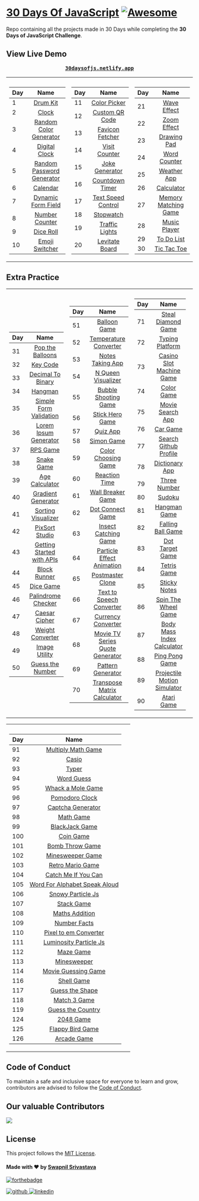 # [30 Days Of JavaScript](30daysofjs.netlify.app) [![Awesome](https://awesome.re/badge.svg)](https://awesome.re)

Repo containing all the projects made in 30 Days while completing the <b>30 Days of JavaScript Challenge</b>.

## View Live Demo

<pre><center><a href="https://30daysofjs.netlify.app/"><b>30daysofjs.netlify.app</b></a></center></pre>

<table>
  <tr><th></th><th></th></tr>
  <tr><td>

| Day |                                                Name                                                 |
| --- | :-------------------------------------------------------------------------------------------------: |
| 1   |                   [Drum Kit](https://30daysofjs.netlify.app/projects/drum-kit/)                     |
| 2   |                       [Clock](https://30daysofjs.netlify.app/projects/clock/)                       |
| 3   |    [Random Color Generator](https://30daysofjs.netlify.app/projects/random-color-generator/)        |
| 4   |              [Digital Clock](https://30daysofjs.netlify.app/projects/digital-clock/)                |
| 5   | [Random Password Generator](https://30daysofjs.netlify.app/projects/random-password-generator/)     |
| 6   |                    [Calendar](https://30daysofjs.netlify.app/projects/calendar/)                    |
| 7   |        [Dynamic Form Field](https://30daysofjs.netlify.app/projects/dynamic-form-field/)            |
| 8   |             [Number Counter](https://30daysofjs.netlify.app/projects/number-counter/)               |
| 9   |                  [Dice Roll](https://30daysofjs.netlify.app/projects/dice-roll/)                   |
| 10  |    [Emoji Switcher](https://30daysofjs.netlify.app/projects/emoji-switcher-like-discord/)           |

 </td><td>
    
| Day |                                                Name                                                 |
| --- | :-------------------------------------------------------------------------------------------------: |
| 11  |               [Color Picker](https://30daysofjs.netlify.app/projects/color-picker/)                 |
| 12  |            [Custom QR Code](https://30daysofjs.netlify.app/projects/custom-qr-code/)               |
| 13  |            [Favicon Fetcher](https://30daysofjs.netlify.app/projects/favicon-fetcher/)             |
| 14  |              [Visit Counter](https://30daysofjs.netlify.app/projects/visit-counter/)               |
| 15  |             [Joke Generator](https://30daysofjs.netlify.app/projects/joke-generator/)              |
| 16  |            [Countdown Timer](https://30daysofjs.netlify.app/projects/countdown-timer/)             |
| 17  |        [Text Speed Control](https://30daysofjs.netlify.app/projects/text-speed-control/)           |
| 18  |                   [Stopwatch](https://30daysofjs.netlify.app/projects/stopwatch/)                  |
| 19  |              [Traffic Lights](https://30daysofjs.netlify.app/projects/traffic-lights/)             |
| 20  |             [Levitate Board](https://30daysofjs.netlify.app/projects/levitate-board/)              |
    
 </td><td>
    
| Day |                                                Name                                                 |
| --- | :-------------------------------------------------------------------------------------------------: |
| 21  |                [Wave Effect](https://30daysofjs.netlify.app/projects/wave-effect/)                  |
| 22  |                [Zoom Effect](https://30daysofjs.netlify.app/projects/zoom-effect/)                  |
| 23  |                [Drawing Pad](https://30daysofjs.netlify.app/projects/drawing-pad/)                  |
| 24  |               [Word Counter](https://30daysofjs.netlify.app/projects/word-counter/)                 |
| 25  |                [Weather App](https://30daysofjs.netlify.app/projects/weather-app/)                  |
| 26  |                  [Calculator](https://30daysofjs.netlify.app/projects/calculator/)                  |
| 27  |      [Memory Matching Game](https://30daysofjs.netlify.app/projects/memory-matching-game/)          |
| 28  |               [Music Player](https://30daysofjs.netlify.app/projects/music-player/)                 |
| 29  |                [To Do List](https://30daysofjs.netlify.app/projects/to-do-list/)                    |
| 30  |               [Tic Tac Toe](https://30daysofjs.netlify.app/projects/tic-tac-toe/)                   |

</td></tr></table>

## Extra Practice

<table>
  <tr><th></th><th></th></tr>
  <tr><td>

| Day |                                                 Name                                                  |
| --- | :---------------------------------------------------------------------------------------------------: |
| 31  |           [Pop the Balloons](https://30daysofjs.netlify.app/projects/pop-the-balloons/)               |
| 32  |                    [Key Code](https://30daysofjs.netlify.app/projects/key-code/)                      |
| 33  |          [Decimal To Binary](https://30daysofjs.netlify.app/projects/decimal-to-binary/)              |
| 34  |                      [Hangman](https://30daysofjs.netlify.app/projects/hangman/)                      |
| 35  |     [Simple Form Validation](https://30daysofjs.netlify.app/projects/simple-form-validation/)         |
| 36  |      [Lorem Ipsum Generator](https://30daysofjs.netlify.app/projects/lorem-ipsum-generator/)          |
| 37  |                 [RPS Game](https://30daysofjs.netlify.app/projects/rps-game/start/)                   |
| 38  |                   [Snake Game](https://30daysofjs.netlify.app/projects/snake-game/)                   |
| 39  |              [Age Calculator](https://30daysofjs.netlify.app/projects/age-calculator/)                |
| 40  |          [Gradient Generator](https://30daysofjs.netlify.app/projects/gradient-generator/)            |
| 41  |          [Sorting Visualizer](https://30daysofjs.netlify.app/projects/sorting-visualizer/)            |
| 42  |              [PixSort Studio](https://30daysofjs.netlify.app/projects/pixsort-studio/)                |
| 43  | [Getting Started with APIs](https://30daysofjs.netlify.app/projects/getting-started-with-apis/)       |
| 44  |                [Block Runner](https://30daysofjs.netlify.app/projects/block-runner/)                  |
| 45  |                   [Dice Game](https://30daysofjs.netlify.app/projects/dice-game/)                     |
| 46  |          [Palindrome Checker](https://30daysofjs.netlify.app/projects/palindrome-checker/)            |
| 47  |               [Caesar Cipher](https://30daysofjs.netlify.app/projects/caesar-cipher/)                 |
| 48  |           [Weight Converter](https://30daysofjs.netlify.app/projects/weight-converter/)               |
| 49  |              [Image Utility](https://30daysofjs.netlify.app/projects/image-utility/)                  |
| 50  |           [Guess the Number](https://30daysofjs.netlify.app/projects/guess-the-number/)               |

</td><td>

| Day |                                                        Name                                                         |
| --- | :-----------------------------------------------------------------------------------------------------------------: |
| 51  |                      [Balloon Game](https://30daysofjs.netlify.app/projects/balloon-game/)                          |
| 52  |              [Temperature Converter](https://30daysofjs.netlify.app/projects/temperature-converter/)               |
| 53  |                  [Notes Taking App](https://30daysofjs.netlify.app/projects/notes-taking-app/)                      |
| 54  |                 [N Queen Visualizer](https://30daysofjs.netlify.app/projects/n-queen-visualizer/)                   |
| 55  |             [Bubble Shooting Game](https://30daysofjs.netlify.app/projects/bubble-shooting-game/)                   |
| 56  |                  [Stick Hero Game](https://30daysofjs.netlify.app/projects/stick-hero-game/)                        |
| 57  |                           [Quiz App](https://30daysofjs.netlify.app/projects/quiz-app/)                             |
| 58  |                         [Simon Game](https://30daysofjs.netlify.app/projects/simon-game/)                           |
| 59  |               [Color Choosing Game](https://30daysofjs.netlify.app/projects/color-choosing-game/)                   |
| 60  |                     [Reaction Time](https://30daysofjs.netlify.app/projects/reaction-time/)                         |
| 61  |                [Wall Breaker Game](https://30daysofjs.netlify.app/projects/wall-breaker-game/)                      |
| 62  |                 [Dot Connect Game](https://30daysofjs.netlify.app/projects/dot-connect-game/)                       |
| 63  |               [Insect Catching Game](https://30daysofjs.netlify.app/projects/insect-catching-game/)                 |
| 64  |        [Particle Effect Animation](https://30daysofjs.netlify.app/projects/particle-effect-animation/)              |
| 65  |                   [Postmaster Clone](https://30daysofjs.netlify.app/projects/postmaster-clone/)                     |
| 66  |         [Text to Speech Converter](https://30daysofjs.netlify.app/projects/text-to-speech-converter/)               |
| 67  |                 [Currency Converter](https://30daysofjs.netlify.app/projects/currency-converter/)                   |
| 68  | [Movie TV Series Quote Generator](https://30daysofjs.netlify.app/projects/movie-tv-series-quote-generator/)         |
| 69  |                 [Pattern Generator](https://30daysofjs.netlify.app/projects/pattern-generator/)                     |
| 70  |       [Transpose Matrix Calculator](https://30daysofjs.netlify.app/projects/transpose-matrix-calculator/)           |

</td><td>

| Day |                                                  Name                                                   |
| --- | :-----------------------------------------------------------------------------------------------------: |
| 71  |         [Steal Diamond Game](https://30daysofjs.netlify.app/projects/steal-diamond-game/)               |
| 72  |              [Typing Platform](https://30daysofjs.netlify.app/projects/typing-platform/)                |
| 73  |   [Casino Slot Machine Game](https://30daysofjs.netlify.app/projects/casino-slot-machine-game/)         |
| 74  |                  [Color Game](https://30daysofjs.netlify.app/projects/color-game/)                      |
| 75  |            [Movie Search App](https://30daysofjs.netlify.app/projects/movie-search-app/)                |
| 76  |                     [Car Game](https://30daysofjs.netlify.app/projects/car-game/)                       |
| 77  |       [Search Github Profile](https://30daysofjs.netlify.app/projects/search-github-profile/)           |
| 78  |               [Dictionary App](https://30daysofjs.netlify.app/projects/dictionary-app/)                 |
| 79  |                [Three Number](https://30daysofjs.netlify.app/projects/three-number/)                    |
| 80  |                       [Sudoku](https://30daysofjs.netlify.app/projects/sudoku/)                        |
| 81  |                [Hangman Game](https://30daysofjs.netlify.app/projects/hangman-game/)                    |
| 82  |           [Falling Ball Game](https://30daysofjs.netlify.app/projects/falling-ball-game/)               |
| 83  |            [Dot Target Game](https://30daysofjs.netlify.app/projects/dot-target-game/)                 |
| 84  |                  [Tetris Game](https://30daysofjs.netlify.app/projects/tetris-game/)                   |
| 85  |                [Sticky Notes](https://30daysofjs.netlify.app/projects/sticky-notes/)                   |
| 86  |       [Spin The Wheel Game](https://30daysofjs.netlify.app/projects/spin-the-wheel-game/)              |
| 87  | [Body Mass Index Calculator](https://30daysofjs.netlify.app/projects/body-mass-index-calculator/)      |
| 88  |              [Ping Pong Game](https://30daysofjs.netlify.app/projects/ping-pong-game/)                 |
| 89  | [Projectile Motion Simulator](https://30daysofjs.netlify.app/projects/projectile-motion-simulator/)    |
| 90  |                  [Atari Game](https://30daysofjs.netlify.app/projects/atari-game/)                     |

 </td><td>   
 </td></tr></table>

<table>
  <tr><th></th><th></th></tr>
  <tr><td>

| Day |                                                                 Name                                                                 |
| --- | :----------------------------------------------------------------------------------------------------------------------------------: |
| 91  |                        [Multiply Math Game](https://30daysofjs.netlify.app/projects/multiply-math-game/)                          |
| 92  |                                       [Casio](https://30daysofjs.netlify.app/projects/casio/)                                     |
| 93  |                                       [Typer](https://30daysofjs.netlify.app/projects/typer/)                                     |
| 94  |                                 [Word Guess](https://30daysofjs.netlify.app/projects/word-guess/)                                 |
| 95  |                        [Whack a Mole Game](https://30daysofjs.netlify.app/projects/whack-a-mole-game/)                            |
| 96  |                             [Pomodoro Clock](https://30daysofjs.netlify.app/projects/pomodoro-clock/)                             |
| 97  |                          [Captcha Generator](https://30daysofjs.netlify.app/projects/captcha-generator/)                          |
| 98  |                                  [Math Game](https://30daysofjs.netlify.app/projects/math-game/)                                  |
| 99  |                             [BlackJack Game](https://30daysofjs.netlify.app/projects/blackjack-game/)                             |
| 100 |                           [Coin Game](https://30daysofjs.netlify.app/projects/coin-game/)                                         |
| 101 |                           [Bomb Throw Game](https://30daysofjs.netlify.app/projects/bomb-throw-game/)                             |
| 102 |                       [Minesweeper Game](https://30daysofjs.netlify.app/projects/minesweeper-game/)                               |
| 103 |                       [Retro Mario Game](https://30daysofjs.netlify.app/projects/retro-mario-game/)                               |
| 104 |                 [Catch Me If You Can](https://30daysofjs.netlify.app/projects/catch-me-if-you-can/) |
| 105 |                   [Word For Alphabet Speak Aloud](https://30daysofjs.netlify.app/projects/word-for-alphabet-speak-aloud/) |
| 106 |                         [Snowy Particle Js](https://30daysofjs.netlify.app/projects/snowy-particle-js/) |
| 107 |                             [Stack Game](https://30daysofjs.netlify.app/projects/stack-game/) |
| 108 |                         [Maths Addition](https://30daysofjs.netlify.app/projects/maths-addition/) |
| 109 |                                 [Number Facts](https://30daysofjs.netlify.app/projects/number-facts/) |
| 110 |                         [Pixel to em Converter](https://30daysofjs.netlify.app/projects/pixel-to-em-converter/) |
| 111 |                       [Luminosity Particle Js](https://30daysofjs.netlify.app/projects/luminosity-particle-js/) |
| 112 |                               [Maze Game](https://30daysofjs.netlify.app/projects/maze-game/) |
| 113 |                                 [Minesweeper](https://30daysofjs.netlify.app/projects/minesweeper/) |
| 114 |                           [Movie Guessing Game](https://30daysofjs.netlify.app/projects/movie-guessing-game/) |
| 116 |                                 [Shell Game](https://30daysofjs.netlify.app/projects/shell-game/) |
| 117 |                             [Guess the Shape](https://30daysofjs.netlify.app/projects/guess-the-shape/) |
| 118 |                           [Match 3 Game](https://30daysofjs.netlify.app/projects/match-3-game/) |
| 119 |                         [Guess the Country](https://30daysofjs.netlify.app/projects/guess-the-country/) |
| 124 |                           [2048 Game](https://30daysofjs.netlify.app/projects/2048-game/) |
| 125 |                       [Flappy Bird Game](https://30daysofjs.netlify.app/projects/flappy-bird-game/) |
| 126 |                           [Arcade Game](https://30daysofjs.netlify.app/projects/arcade-game/) |

 </td><td>   
 </td></tr></table>

## Code of Conduct

To maintain a safe and inclusive space for everyone to learn and grow, contributors are advised to follow the [Code of Conduct](./CODE_OF_CONDUCT.md).

## Our valuable Contributors

<a href="https://github.com/swapnilsparsh/30DaysOfJavaScript/graphs/contributors">
  <img src="https://contributors-img.web.app/image?repo=swapnilsparsh/30DaysOfJavaScript" />
</a>

## License

This project follows the [MIT License](/LICENSE).

#### Made with ♥ by <a href="https://swapnilsparsh.github.io/">Swapnil Srivastava</a>

[![forthebadge](https://forthebadge.com/images/badges/built-with-love.svg)](https://swapnilsparsh.github.io/)

<a href="https://github.com/swapnilsparsh" target="_blank">
<img src=https://img.shields.io/badge/github-%2324292e.svg?&style=for-the-badge&logo=github&logoColor=white alt=github style="margin-bottom: 5px;" />
</a>
<a href="https://www.linkedin.com/in/swapnil-srivastava-sparsh/" target="_blank">
<img src=https://img.shields.io/badge/linkedin-%231E77B5.svg?&style=for-the-badge&logo=linkedin&logoColor=white alt=linkedin style="margin-bottom: 5px;" />
</a>
